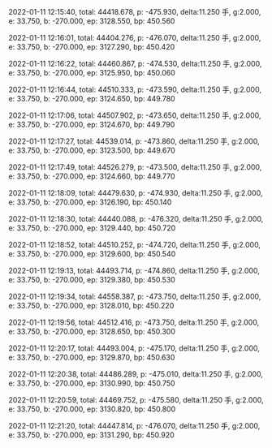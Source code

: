 2022-01-11 12:15:40, total: 44418.678, p: -475.930, delta:11.250 手, g:2.000, e: 33.750, b: -270.000, ep: 3128.550, bp: 450.560

2022-01-11 12:16:01, total: 44404.276, p: -476.070, delta:11.250 手, g:2.000, e: 33.750, b: -270.000, ep: 3127.290, bp: 450.420

2022-01-11 12:16:22, total: 44460.867, p: -474.530, delta:11.250 手, g:2.000, e: 33.750, b: -270.000, ep: 3125.950, bp: 450.060

2022-01-11 12:16:44, total: 44510.333, p: -473.590, delta:11.250 手, g:2.000, e: 33.750, b: -270.000, ep: 3124.650, bp: 449.780

2022-01-11 12:17:06, total: 44507.902, p: -473.650, delta:11.250 手, g:2.000, e: 33.750, b: -270.000, ep: 3124.670, bp: 449.790

2022-01-11 12:17:27, total: 44539.014, p: -473.860, delta:11.250 手, g:2.000, e: 33.750, b: -270.000, ep: 3123.500, bp: 449.670

2022-01-11 12:17:49, total: 44526.279, p: -473.500, delta:11.250 手, g:2.000, e: 33.750, b: -270.000, ep: 3124.660, bp: 449.770

2022-01-11 12:18:09, total: 44479.630, p: -474.930, delta:11.250 手, g:2.000, e: 33.750, b: -270.000, ep: 3126.190, bp: 450.140

2022-01-11 12:18:30, total: 44440.088, p: -476.320, delta:11.250 手, g:2.000, e: 33.750, b: -270.000, ep: 3129.440, bp: 450.720

2022-01-11 12:18:52, total: 44510.252, p: -474.720, delta:11.250 手, g:2.000, e: 33.750, b: -270.000, ep: 3129.600, bp: 450.540

2022-01-11 12:19:13, total: 44493.714, p: -474.860, delta:11.250 手, g:2.000, e: 33.750, b: -270.000, ep: 3129.380, bp: 450.530

2022-01-11 12:19:34, total: 44558.387, p: -473.750, delta:11.250 手, g:2.000, e: 33.750, b: -270.000, ep: 3128.010, bp: 450.220

2022-01-11 12:19:56, total: 44512.416, p: -473.750, delta:11.250 手, g:2.000, e: 33.750, b: -270.000, ep: 3128.650, bp: 450.300

2022-01-11 12:20:17, total: 44493.004, p: -475.170, delta:11.250 手, g:2.000, e: 33.750, b: -270.000, ep: 3129.870, bp: 450.630

2022-01-11 12:20:38, total: 44486.289, p: -475.010, delta:11.250 手, g:2.000, e: 33.750, b: -270.000, ep: 3130.990, bp: 450.750

2022-01-11 12:20:59, total: 44469.752, p: -475.580, delta:11.250 手, g:2.000, e: 33.750, b: -270.000, ep: 3130.820, bp: 450.800

2022-01-11 12:21:20, total: 44447.814, p: -476.070, delta:11.250 手, g:2.000, e: 33.750, b: -270.000, ep: 3131.290, bp: 450.920